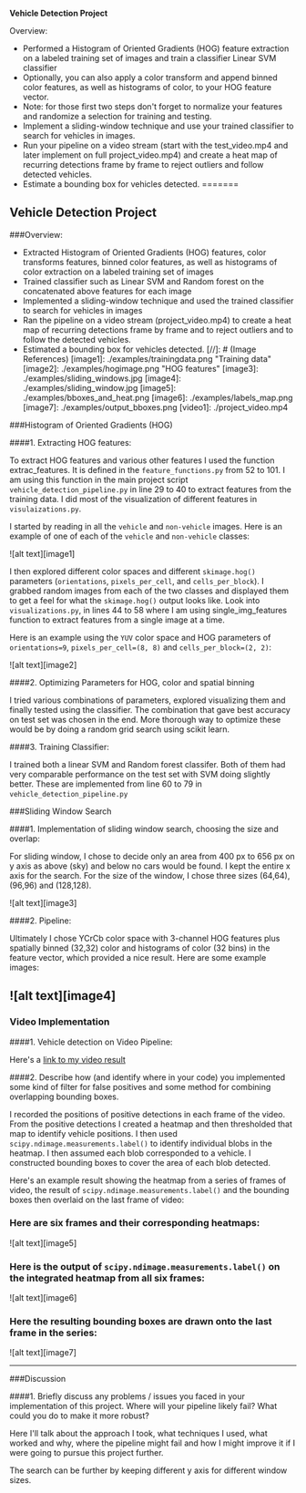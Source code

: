 **Vehicle Detection Project**

Overview:

* Performed a Histogram of Oriented Gradients (HOG) feature extraction on a labeled training set of images and train a classifier Linear SVM classifier
* Optionally, you can also apply a color transform and append binned color features, as well as histograms of color, to your HOG feature vector. 
* Note: for those first two steps don't forget to normalize your features and randomize a selection for training and testing.
* Implement a sliding-window technique and use your trained classifier to search for vehicles in images.
* Run your pipeline on a video stream (start with the test_video.mp4 and later implement on full project_video.mp4) and create a heat map of recurring detections frame by frame to reject outliers and follow detected vehicles.
* Estimate a bounding box for vehicles detected.
=======

## **Vehicle Detection Project**

###Overview:

* Extracted Histogram of Oriented Gradients (HOG) features, color transforms features,  binned color features, as well as histograms of color extraction on a labeled training set of images
* Trained classifier such as Linear SVM and Random forest on the concatenated above features for each image
* Implemented a sliding-window technique and used the trained classifier to search for vehicles in images
* Ran the pipeline on a video stream (project_video.mp4) to create a heat map of recurring detections frame by frame and to reject outliers and to follow the detected vehicles.
* Estimated a bounding box for vehicles detected.
[//]: # (Image References)
[image1]: ./examples/trainingdata.png "Training data"
[image2]: ./examples/hogimage.png "HOG features"
[image3]: ./examples/sliding_windows.jpg
[image4]: ./examples/sliding_window.jpg
[image5]: ./examples/bboxes_and_heat.png
[image6]: ./examples/labels_map.png
[image7]: ./examples/output_bboxes.png
[video1]: ./project_video.mp4



###Histogram of Oriented Gradients (HOG)

####1. Extracting HOG features:

To extract HOG features and various other features I used the function extrac_features. It is defined in the `feature_functions.py` from 52 to 101. I am using this function in the main project script `vehicle_detection_pipeline.py` in line 29 to 40 to extract features from the training data. I did most of the visualization of different features in `visulaizations.py`.

I started by reading in all the `vehicle` and `non-vehicle` images.  Here is an example of one of each of the `vehicle` and `non-vehicle` classes:

![alt text][image1]

I then explored different color spaces and different `skimage.hog()` parameters (`orientations`, `pixels_per_cell`, and `cells_per_block`).  I grabbed random images from each of the two classes and displayed them to get a feel for what the `skimage.hog()` output looks like. Look into `visualizations.py`, in lines 44 to 58 where I am using single_img_features function to extract features from a single image at a time.

Here is an example using the `YUV` color space and HOG parameters of `orientations=9`, `pixels_per_cell=(8, 8)` and `cells_per_block=(2, 2)`:

![alt text][image2]

####2. Optimizing Parameters for HOG, color and spatial binning

I tried various combinations of parameters, explored visualizing them and finally tested using the classifier. The combination that gave best accuracy on test set was chosen in the end. More thorough way to optimize these would be by doing a random grid search using scikit learn.

####3. Training Classifier:

I trained both a linear SVM and Random forest classifer. Both of them had very comparable performance on the test set with SVM doing slightly better. These are implemented from line 60 to 79 in  `vehicle_detection_pipeline.py`

###Sliding Window Search

####1. Implementation of sliding window search, choosing the size and overlap:

For sliding window, I chose to decide only an area from 400 px to 656 px on y axis as above (sky) and below no cars would be found. I kept the entire x axis for the search. For the size of the window, I chose three sizes (64,64), (96,96) and (128,128). 

![alt text][image3]

####2. Pipeline:

Ultimately I chose YCrCb color space with 3-channel HOG features plus spatially binned (32,32) color and histograms of color (32 bins) in the feature vector, which provided a nice result.  Here are some example images:

![alt text][image4]
---

### Video Implementation

####1. Vehicle detection on Video Pipeline:

Here's a [link to my video result](./project_video.mp4)


####2. Describe how (and identify where in your code) you implemented some kind of filter for false positives and some method for combining overlapping bounding boxes.

I recorded the positions of positive detections in each frame of the video.  From the positive detections I created a heatmap and then thresholded that map to identify vehicle positions.  I then used `scipy.ndimage.measurements.label()` to identify individual blobs in the heatmap.  I then assumed each blob corresponded to a vehicle.  I constructed bounding boxes to cover the area of each blob detected.  

Here's an example result showing the heatmap from a series of frames of video, the result of `scipy.ndimage.measurements.label()` and the bounding boxes then overlaid on the last frame of video:

### Here are six frames and their corresponding heatmaps:

![alt text][image5]

### Here is the output of `scipy.ndimage.measurements.label()` on the integrated heatmap from all six frames:
![alt text][image6]

### Here the resulting bounding boxes are drawn onto the last frame in the series:
![alt text][image7]



---

###Discussion

####1. Briefly discuss any problems / issues you faced in your implementation of this project.  Where will your pipeline likely fail?  What could you do to make it more robust?

Here I'll talk about the approach I took, what techniques I used, what worked and why, where the pipeline might fail and how I might improve it if I were going to pursue this project further.  

The search can be further by keeping different y axis for different window sizes.

